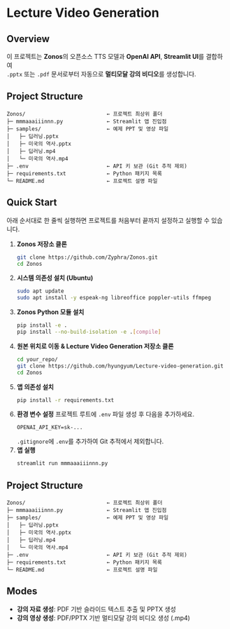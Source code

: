 # Lecture Video Generation

## Overview
이 프로젝트는 **Zonos**의 오픈소스 TTS 모델과 **OpenAI API**, **Streamlit UI**를 결합하여  
`.pptx` 또는 `.pdf` 문서로부터 자동으로 **멀티모달 강의 비디오**를 생성합니다.

## Project Structure
```
Zonos/                          ← 프로젝트 최상위 폴더
├─ mmmaaaiiinnn.py              ← Streamlit 앱 진입점
├─ samples/                     ← 예제 PPT 및 영상 파일
│   ├─ 딥러닝.pptx
│   ├─ 미국의 역사.pptx
│   ├─ 딥러닝.mp4
│   └─ 미국의 역사.mp4
├─ .env                         ← API 키 보관 (Git 추적 제외)
├─ requirements.txt             ← Python 패키지 목록
└─ README.md                    ← 프로젝트 설명 파일
```

## Quick Start

아래 순서대로 한 줄씩 실행하면 프로젝트를 처음부터 끝까지 설정하고 실행할 수 있습니다.

1. **Zonos 저장소 클론**
   ```bash
   git clone https://github.com/Zyphra/Zonos.git
   cd Zonos
   ```
2. **시스템 의존성 설치 (Ubuntu)**
   ```bash
   sudo apt update
   sudo apt install -y espeak-ng libreoffice poppler-utils ffmpeg
   ```
3. **Zonos Python 모듈 설치**
   ```bash
   pip install -e .
   pip install --no-build-isolation -e .[compile]
   ```
4. **원본 위치로 이동 & Lecture Video Generation 저장소 클론**
   ```bash
   cd your_repo/
   git clone https://github.com/hyungyum/Lecture-video-generation.git
   cd Zonos
   ```
5. **앱 의존성 설치**
   ```bash
   pip install -r requirements.txt
   ```
6. **환경 변수 설정**
   프로젝트 루트에 `.env` 파일 생성 후 다음을 추가하세요.
   ```text
   OPENAI_API_KEY=sk-...
   ```
   `.gitignore`에 `.env`를 추가하여 Git 추적에서 제외합니다.
7. **앱 실행**
   ```bash
   streamlit run mmmaaaiiinnn.py
   ```

## Project Structure
```
Zonos/                          ← 프로젝트 최상위 폴더
├─ mmmaaaiiinnn.py              ← Streamlit 앱 진입점
├─ samples/                     ← 예제 PPT 및 영상 파일
│   ├─ 딥러닝.pptx
│   ├─ 미국의 역사.pptx
│   ├─ 딥러닝.mp4
│   └─ 미국의 역사.mp4
├─ .env                         ← API 키 보관 (Git 추적 제외)
├─ requirements.txt             ← Python 패키지 목록
└─ README.md                    ← 프로젝트 설명 파일
```

## Modes
- **강의 자료 생성**: PDF 기반 슬라이드 텍스트 추출 및 PPTX 생성
- **강의 영상 생성**: PDF/PPTX 기반 멀티모달 강의 비디오 생성 (.mp4)

